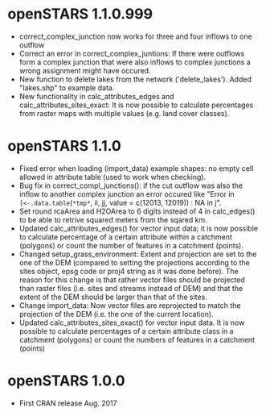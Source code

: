 # openSTARS 1.1.0.999

* correct_complex_junction now works for three and four inflows to one outflow
* Correct an error in correct_complex_juntions: If there were outflows form a 
  complex junction that were also inflows to complex junctions a wrong assignment
  might have occured.
* New function to delete lakes from the network ('delete_lakes'). Added "lakes.shp"
  to example data.
* New functionality in calc_attributes_edges and calc_attributes_sites_exact: 
  It is now possible to calculate percentages from raster maps with multiple values
  (e.g. land cover classes). 

# openSTARS 1.1.0

* Fixed error when loading (import_data) example shapes: no empty cell allowed
  in attribute table (used to work when checking).
* Bug fix in correct_compl_junctions(): if the cut outflow was also the inflow
  to another complex junction an error occured like
  "Error in `[<-.data.table`(`*tmp*`, ii, jj, value = c(12013, 12019)) :  NA in j".
* Set round rcaArea and H2OArea to 6 digits instead of 4 in calc_edges() to be 
  able to retrive squared meters from the sqared km.
* Updated calc_attributes_edges() for vector input data; it is now possible to 
  calculate percentage of a certain attribute within a catchment (polygons) or 
  count the number of features in a catchment (points).
* Changed setup_grass_environment: Extent and projection are set to the one of the
  DEM (compared to setting the projections according to the sites object, epsg 
  code or proj4 string as it was done before). The reason for this change is 
  that rather vector files should be projected than raster files (i.e. sites and 
  streams instead of DEM) and that the extent of the DEM should be larger than 
  that of the sites.
* Change import_data: Now vector files are reprojected to match the projection 
  of the DEM (i.e. the one of the current location).
* Updated calc_attributes_sites_exact() for vector input data. It is now possible
  to calculate percentages of a certain attribute class in a catchment (polygons)
  or count the numbers of features in a catchment (points)

# openSTARS 1.0.0

* First CRAN release Aug. 2017



